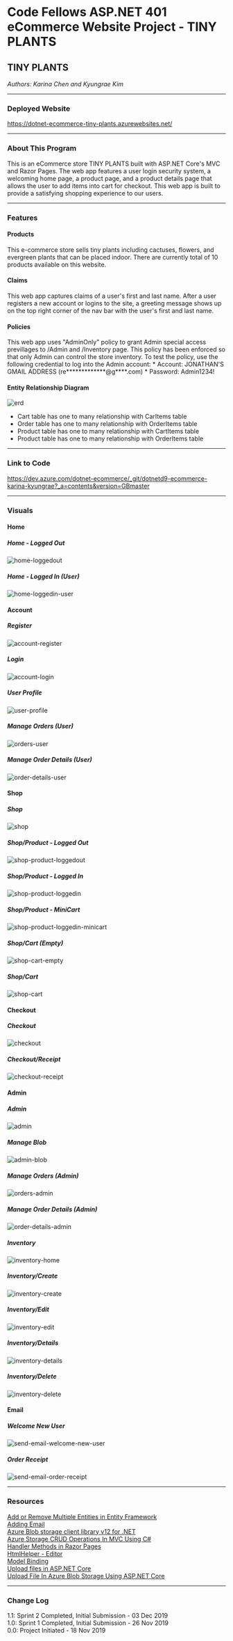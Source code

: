 # Code Fellows ASP.NET 401 eCommerce Website Project - TINY PLANTS

## TINY PLANTS
*Authors: Karina Chen and Kyungrae Kim*

---

### Deployed Website
https://dotnet-ecommerce-tiny-plants.azurewebsites.net/

---

### About This Program
This is an eCommerce store TINY PLANTS built with ASP.NET Core's MVC and Razor Pages. The web app features a user login security system, a welcoming home page, a product page, and a product details page that allows the user to add items into cart for checkout. This web app is built to provide a satisfying shopping experience to our users.

---

### Features
#### Products
This e-commerce store sells tiny plants including cactuses, flowers, and evergreen plants that can be placed indoor. There are currently total of 10 products available on this website.
#### Claims
This web app captures claims of a user's first and last name. After a user registers a new account or logins to the site, a greeting message shows up on the top right corner of the nav bar with the user's first and last name.
#### Policies
This web app uses "AdminOnly" policy to grant Admin special access previllages to /Admin and /Inventory page. This policy has been enforced so that only Admin can control the store inventory. To test the policy, use the following credential to log into the Admin account:
    * Account: JONATHAN'S GMAIL ADDRESS (re*************@g****.com)
    * Password: Admin1234!
#### Entity Relationship Diagram
![erd](/dotnet_ECommerce/dotnet_ECommerce/wwwroot/captures/erd.png)
* Cart table has one to many relationship with CarItems table
* Order table has one to many relationship with OrderItems table
* Product table has one to many relationship with CartItems table
* Product table has one to many relationship with OrderItems table

---

### Link to Code
https://dev.azure.com/dotnet-ecommerce/_git/dotnetd9-ecommerce-karina-kyungrae?_a=contents&version=GBmaster

---

### Visuals
#### Home
##### Home - Logged Out
![home-loggedout](/dotnet_ECommerce/dotnet_ECommerce/wwwroot/captures/home-loggedout.JPG)
##### Home - Logged In (User)
![home-loggedin-user](/dotnet_ECommerce/dotnet_ECommerce/wwwroot/captures/home-loggedin-user.JPG)

#### Account
##### Register
![account-register](/dotnet_ECommerce/dotnet_ECommerce/wwwroot/captures/account-register.JPG)
##### Login
![account-login](/dotnet_ECommerce/dotnet_ECommerce/wwwroot/captures/account-login.JPG)
##### User Profile
![user-profile](/dotnet_ECommerce/dotnet_ECommerce/wwwroot/captures/user-profile.JPG)
##### Manage Orders (User)
![orders-user](/dotnet_ECommerce/dotnet_ECommerce/wwwroot/captures/orders-user.JPG)
##### Manage Order Details (User)
![order-details-user](/dotnet_ECommerce/dotnet_ECommerce/wwwroot/captures/order-details-user.JPG)

#### Shop
##### Shop
![shop](/dotnet_ECommerce/dotnet_ECommerce/wwwroot/captures/shop.JPG)
##### Shop/Product - Logged Out
![shop-product-loggedout](/dotnet_ECommerce/dotnet_ECommerce/wwwroot/captures/shop-product-loggedout.JPG)
##### Shop/Product - Logged In
![shop-product-loggedin](/dotnet_ECommerce/dotnet_ECommerce/wwwroot/captures/shop-product-loggedin.JPG)
##### Shop/Product - MiniCart
![shop-product-loggedin-minicart](/dotnet_ECommerce/dotnet_ECommerce/wwwroot/captures/shop-product-loggedin-minicart.JPG)
##### Shop/Cart (Empty)
![shop-cart-empty](/dotnet_ECommerce/dotnet_ECommerce/wwwroot/captures/shop-cart-empty.JPG)
##### Shop/Cart
![shop-cart](/dotnet_ECommerce/dotnet_ECommerce/wwwroot/captures/shop-cart.JPG)

#### Checkout
##### Checkout
![checkout](/dotnet_ECommerce/dotnet_ECommerce/wwwroot/captures/checkout.JPG)
##### Checkout/Receipt
![checkout-receipt](/dotnet_ECommerce/dotnet_ECommerce/wwwroot/captures/checkout-receipt.JPG)

#### Admin
##### Admin
![admin](/dotnet_ECommerce/dotnet_ECommerce/wwwroot/captures/admin.JPG)
##### Manage Blob
![admin-blob](/dotnet_ECommerce/dotnet_ECommerce/wwwroot/captures/admin-blob.JPG)
##### Manage Orders (Admin)
![orders-admin](/dotnet_ECommerce/dotnet_ECommerce/wwwroot/captures/orders-admin.JPG)
##### Manage Order Details (Admin)
![order-details-admin](/dotnet_ECommerce/dotnet_ECommerce/wwwroot/captures/order-details-admin.JPG)
##### Inventory
![inventory-home](/dotnet_ECommerce/dotnet_ECommerce/wwwroot/captures/inventory-home.JPG)
##### Inventory/Create
![inventory-create](/dotnet_ECommerce/dotnet_ECommerce/wwwroot/captures/inventory-create.JPG)
##### Inventory/Edit
![inventory-edit](/dotnet_ECommerce/dotnet_ECommerce/wwwroot/captures/inventory-edit.JPG)
##### Inventory/Details
![inventory-details](/dotnet_ECommerce/dotnet_ECommerce/wwwroot/captures/inventory-details.JPG)
##### Inventory/Delete
![inventory-delete](/dotnet_ECommerce/dotnet_ECommerce/wwwroot/captures/inventory-delete.JPG)

#### Email
##### Welcome New User
![send-email-welcome-new-user](/dotnet_ECommerce/dotnet_ECommerce/wwwroot/captures/welcome.JPG)
##### Order Receipt
![send-email-order-receipt](/dotnet_ECommerce/dotnet_ECommerce/wwwroot/captures/email-receipt.JPG)

---

### Resources
[Add or Remove Multiple Entities in Entity Framework](https://www.entityframeworktutorial.net/entityframework6/addrange-removerange.aspx)  
[Adding Email](https://www.learnrazorpages.com/razor-pages/tutorial/bakery/email)  
[Azure Blob storage client library v12 for .NET](https://docs.microsoft.com/en-us/azure/storage/blobs/storage-quickstart-blobs-dotnet)  
[Azure Storage CRUD Operations In MVC Using C#](https://www.c-sharpcorner.com/article/azure-storage-crud-operations-in-mvc-using-c-sharp-part-two/)  
[Handler Methods in Razor Pages](https://www.learnrazorpages.com/razor-pages/handler-methods)  
[HtmlHelper - Editor](https://www.tutorialsteacher.com/mvc/htmlhelper-editor-editorfor)  
[Model Binding](https://www.learnrazorpages.com/razor-pages/model-binding)  
[Upload files in ASP.NET Core](https://docs.microsoft.com/en-us/aspnet/core/mvc/models/file-uploads?view=aspnetcore-3.1)  
[Upload File In Azure Blob Storage Using ASP.NET Core](https://www.c-sharpcorner.com/article/upload-files-in-azure-blob-storage-using-asp-net-core/)

---

### Change Log
1.1: Sprint 2 Completed, Initial Submission - 03 Dec 2019  
1.0: Sprint 1 Completed, Initial Submission - 26 Nov 2019  
0.0: Project Initiated - 18 Nov 2019  
